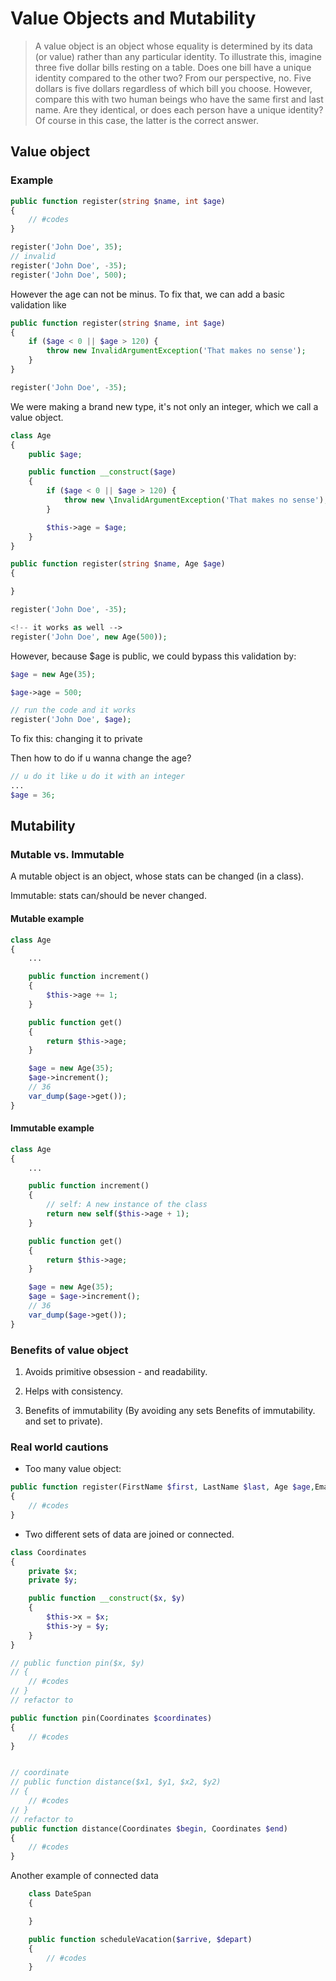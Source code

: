 # Value Objects and Mutability

> A value object is an object whose equality is determined by its data (or value) rather than any particular identity. To illustrate this, imagine three five dollar bills resting on a table. Does one bill have a unique identity compared to the other two? From our perspective, no. Five dollars is five dollars regardless of which bill you choose. However, compare this with two human beings who have the same first and last name. Are they identical, or does each person have a unique identity? Of course in this case, the latter is the correct answer.

## Value object

### Example

```php
public function register(string $name, int $age)
{
    // #codes
}

register('John Doe', 35);
// invalid
register('John Doe', -35);
register('John Doe', 500);
```

However the age can not be minus. To fix that, we can add a basic validation like

```php
public function register(string $name, int $age)
{
    if ($age < 0 || $age > 120) {
        throw new InvalidArgumentException('That makes no sense');
    }
}

register('John Doe', -35);
```

We were making a brand new type, it's not only an integer, which we call a value object.

```php
class Age
{
    public $age;

    public function __construct($age)
    {
        if ($age < 0 || $age > 120) {
            throw new \InvalidArgumentException('That makes no sense');
        }

        $this->age = $age;
    }
}

public function register(string $name, Age $age)
{

}

register('John Doe', -35);

<!-- it works as well -->
register('John Doe', new Age(500));
```

However, because $age is public,  we could bypass this validation by:

```php
$age = new Age(35);

$age->age = 500;

// run the code and it works
register('John Doe', $age);
```

To fix this: changing it to private

Then how to do if u wanna change the age?

```php
// u do it like u do it with an integer
...
$age = 36;
```

## Mutability

### Mutable vs. Immutable

A mutable object is an object, whose stats can be changed (in a class).

Immutable: stats can/should be never changed.

#### Mutable example

```php
class Age
{
    ...

    public function increment()
    {
        $this->age += 1;
    }

    public function get()
    {
        return $this->age;
    }

    $age = new Age(35);
    $age->increment();
    // 36
    var_dump($age->get());
}
```

#### Immutable example

```php
class Age
{
    ...

    public function increment()
    {
        // self: A new instance of the class
        return new self($this->age + 1);
    }

    public function get()
    {
        return $this->age;
    }

    $age = new Age(35);
    $age = $age->increment();
    // 36
    var_dump($age->get());
}
```

### Benefits of value object

1. Avoids primitive obsession - and readability.

2. Helps with consistency.

3. Benefits of immutability (By avoiding any sets Benefits of immutability. and set to private).

### Real world cautions

- Too many value object:

```php
public function register(FirstName $first, LastName $last, Age $age,EmailAddress $email, Password $password)
{
    // #codes
}
```

- Two different sets of data are joined or connected.

```php
class Coordinates
{
    private $x;
    private $y;

    public function __construct($x, $y)
    {
        $this->x = $x;
        $this->y = $y;
    }
}

// public function pin($x, $y)
// {
    // #codes
// }
// refactor to

public function pin(Coordinates $coordinates)
{
    // #codes
}


// coordinate
// public function distance($x1, $y1, $x2, $y2)
// {
    // #codes
// }
// refactor to
public function distance(Coordinates $begin, Coordinates $end)
{
    // #codes
}
```

Another example of connected data

```php
    class DateSpan
    {

    }

    public function scheduleVacation($arrive, $depart)
    {
        // #codes
    }
```

